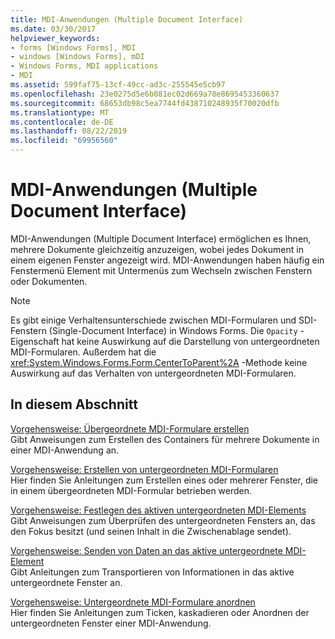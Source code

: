 ```yaml
---
title: MDI-Anwendungen (Multiple Document Interface)
ms.date: 03/30/2017
helpviewer_keywords:
- forms [Windows Forms], MDI
- windows [Windows Forms], mDI
- Windows Forms, MDI applications
- MDI
ms.assetid: 599faf75-13cf-49cc-ad3c-255545e5cb97
ms.openlocfilehash: 23e0275d5e6b081ec02d669a78e8695453360637
ms.sourcegitcommit: 68653db98c5ea7744fd438710248935f70020dfb
ms.translationtype: MT
ms.contentlocale: de-DE
ms.lasthandoff: 08/22/2019
ms.locfileid: "69956560"
---
```

# <a name="multiple-document-interface-mdi-applications"></a>MDI-Anwendungen (Multiple Document Interface)
MDI-Anwendungen (Multiple Document Interface) ermöglichen es Ihnen, mehrere Dokumente gleichzeitig anzuzeigen, wobei jedes Dokument in einem eigenen Fenster angezeigt wird. MDI-Anwendungen haben häufig ein Fenstermenü Element mit Untermenüs zum Wechseln zwischen Fenstern oder Dokumenten.  
  
> [!NOTE]
> Es gibt einige Verhaltensunterschiede zwischen MDI-Formularen und SDI-Fenstern (Single-Document Interface) in Windows Forms. Die `Opacity` -Eigenschaft hat keine Auswirkung auf die Darstellung von untergeordneten MDI-Formularen. Außerdem hat die <xref:System.Windows.Forms.Form.CenterToParent%2A> -Methode keine Auswirkung auf das Verhalten von untergeordneten MDI-Formularen.  
  
## <a name="in-this-section"></a>In diesem Abschnitt  
 [Vorgehensweise: Übergeordnete MDI-Formulare erstellen](how-to-create-mdi-parent-forms.md)  
 Gibt Anweisungen zum Erstellen des Containers für mehrere Dokumente in einer MDI-Anwendung an.  
  
 [Vorgehensweise: Erstellen von untergeordneten MDI-Formularen](how-to-create-mdi-child-forms.md)  
 Hier finden Sie Anleitungen zum Erstellen eines oder mehrerer Fenster, die in einem übergeordneten MDI-Formular betrieben werden.  
  
 [Vorgehensweise: Festlegen des aktiven untergeordneten MDI-Elements](how-to-determine-the-active-mdi-child.md)  
 Gibt Anweisungen zum Überprüfen des untergeordneten Fensters an, das den Fokus besitzt (und seinen Inhalt in die Zwischenablage sendet).  
  
 [Vorgehensweise: Senden von Daten an das aktive untergeordnete MDI-Element](how-to-send-data-to-the-active-mdi-child.md)  
 Gibt Anleitungen zum Transportieren von Informationen in das aktive untergeordnete Fenster an.  
  
 [Vorgehensweise: Untergeordnete MDI-Formulare anordnen](how-to-arrange-mdi-child-forms.md)  
 Hier finden Sie Anleitungen zum Ticken, kaskadieren oder Anordnen der untergeordneten Fenster einer MDI-Anwendung.
